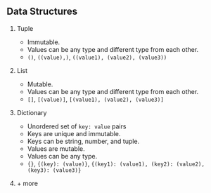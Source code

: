 ## Data Structures

1. Tuple
    * Immutable.
    * Values can be any type and different type from each other.
    * `()`,  `((value),)`, `((value1), (value2), (value3))`
    
2. List
    * Mutable.
    * Values can be any type and different type from each other.
    * `[]`, `[(value)]`, `[(value1), (value2), (value3)]`

3. Dictionary
    * Unordered set of `key: value` pairs
    * Keys are unique and immutable.
    * Keys can be string, number, and tuple.
    * Values are mutable.
    * Values can be any type.
    * `{}`, `{(key): (value)}`, ```{(key1): (value1), (key2): (value2), (key3): (value3)}```
     
4. \+ more